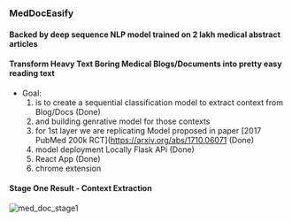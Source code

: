 
### MedDocEasify 
#### Backed by deep sequence NLP model trained on 2 lakh medical abstract articles

#### Transform Heavy Text Boring Medical Blogs/Documents into pretty easy reading text
  * Goal:
    1. is to create a sequential classification model to extract context from Blog/Docs (Done)
    2. and building genrative model for those contexts 
    3. for 1st layer we are replicating Model proposed in paper [2017 PubMed 200k RCT](https://arxiv.org/abs/1710.06071 (Done)
    4. model deployment Locally Flask APi (Done)
    5. React App (Done) 
    6. chrome extension

#### Stage One Result - Context Extraction

![med_doc_stage1](https://github.com/s-brajendra/MedDocEasify/assets/80635193/e2210028-0cd7-4d37-bd93-a9c67588b815)



